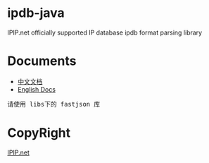 # ipdb-java
IPIP.net officially supported IP database ipdb format parsing library

# Documents
* [中文文档](https://github.com/ipipdotnet/ipdb-java/blob/master/README_zh.md)
* [English Docs](https://github.com/ipipdotnet/ipdb-java/blob/master/README_en.md)

<pre>
请使用 libs下的 fastjson 库
</pre>

# CopyRight
[IPIP.net](https://www.ipip.net)